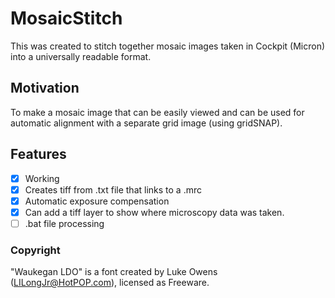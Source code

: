 # MosaicStitch
This was created to stitch together mosaic images taken in Cockpit (Micron) into a universally readable format.

## Motivation
To make a mosaic image that can be easily viewed and can be used for automatic alignment with a separate grid image (using gridSNAP).

## Features
- [x] Working
- [x] Creates tiff from .txt file that links to a .mrc
- [x] Automatic exposure compensation
- [x] Can add a tiff layer to show where microscopy data was taken.
- [ ] .bat file processing

### Copyright
"Waukegan LDO" is a font created by Luke Owens (LILongJr@HotPOP.com), licensed as Freeware.
